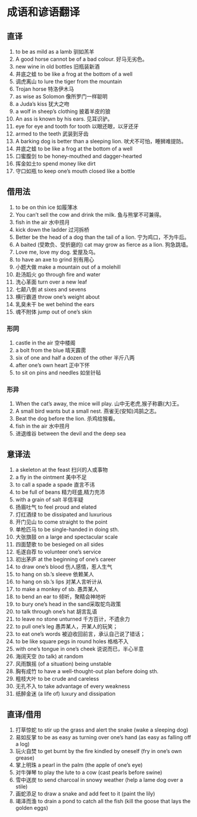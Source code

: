 <!--
    vi: ft=pandoc.markdown
-->

# 成语和谚语翻译

## 直译

1. to be as mild as a lamb 驯如羔羊
1. A good horse cannot be of a bad colour. 好马无劣色。
3. new wine in old bottles 旧瓶装新酒
4. 井底之蛙 to be like a frog at the bottom of a well
5. 调虎离山 to lure the tiger from the mountain
1. Trojan horse 特洛伊木马
2. as wise as Solomon 像所罗门一样聪明
3. a Juda’s kiss 犹大之吻
1. a wolf in sheep’s clothing 披着羊皮的狼
1. An ass is known by his ears. 见耳识驴。
1. eye for eye and tooth for tooth 以眼还眼，以牙还牙
1. armed to the teeth 武装到牙齿
1. A barking dog is better than a sleeping lion. 吠犬不可怕，睡狮难提防。
1. 井底之蛙 to be like a frog at the bottom of a well
1. 口蜜腹剑 to be honey-mouthed and dagger-hearted
1. 挥金如土to spend money like dirt
1. 守口如瓶 to keep one’s mouth closed like a bottle 

## 借用法

1. to be on thin ice 如履薄冰
1. You can’t sell the cow and drink the milk. 鱼与熊掌不可兼得。
1. fish in the air 水中捞月 
1. kick down the ladder 过河拆桥 
1. Better be the head of a dog than the tail of a lion. 宁为鸡口，不为牛后。
1. A baited (受欺负、受折磨的) cat may grow as fierce as a lion. 狗急跳墙。 
1. Love me, love my dog. 爱屋及乌。
1. to have an axe to grind 别有用心
1. 小题大做 make a mountain out of a molehill
1. 赴汤蹈火 go through fire and water
1. 洗心革面 turn over a new leaf
1. 七颠八倒 at sixes and sevens
1. 横行霸道 throw one’s weight about
1. 乳臭未干 be wet behind the ears
1. 魂不附体 jump out of one’s skin

### 形同

1. castle in the air 空中楼阁
2. a bolt from the blue 晴天霹雳
3. six of one and half a dozen of the other 半斤八两
4. after one’s own heart 正中下怀
5. to sit on pins and needles 如坐针毡

### 形异

1. When the cat’s away, the mice will play. 山中无老虎,猴子称霸(大)王。
2. A small bird wants but a small nest. 燕雀无(安知)鸿鹄之志。
3. Beat the dog before the lion. 杀鸡给猴看。
4. fish in the air 水中捞月
5. 进退维谷 between the devil and the deep sea

## 意译法

1. a skeleton at the feast 扫兴的人或事物
2. a fly in the ointment 美中不足
3. to call a spade a spade 直言不讳
4. to be full of beans 精力旺盛,精力充沛
5. with a grain of salt 半信半疑
1. 扬眉吐气 to feel proud and elated
2. 灯红酒绿 to be dissipated and luxurious
3. 开门见山 to come straight to the point
4. 单枪匹马 to be single-handed in doing sth.
5. 大张旗鼓 on a large and spectacular scale
1. 四面楚歌 to be besieged on all sides
2. 毛遂自荐 to volunteer one’s service
3. 初出茅庐 at the beginning of one’s career
1. to draw one’s blood 伤人感情，惹人生气 
1. to hang on sb.’s sleeve 依赖某人
1. to hang on sb.’s lips 对某人言听计从
1. to make a monkey of sb. 愚弄某人
1. to bend an ear to 倾听，聚精会神地听
1. to bury one’s head in the sand采取鸵鸟政策
1. to talk through one’s hat 胡言乱语
1. to leave no stone unturned 千方百计，不遗余力
1. to pull one’s leg 愚弄某人，开某人的玩笑；
1. to eat one’s words 被迫收回前言，承认自己说了错话；
1. to be like square pegs in round holes 格格不入
1. with one’s tongue in one’s cheek 说说而已，半心半意
1. 海阔天空 (to talk) at random
1. 风雨飘摇 (of a situation) being unstable
1. 胸有成竹 to have a well-thought-out plan before doing sth. 
1. 粗枝大叶 to be crude and careless
1. 无孔不入 to take advantage of every weakness
1. 纸醉金迷 (a life of) luxury and dissipation

## 直译/借用

1. 打草惊蛇 to stir up the grass and alert the snake (wake a sleeping dog)
1. 易如反掌 to be as easy as turning over one’s hand (as easy as falling off a log)
1. 玩火自焚 to get burnt by the fire kindled by oneself (fry in one’s own grease)
1. 掌上明珠 a pearl in the palm (the apple of one’s eye)
1. 对牛弹琴 to play the lute to a cow (cast pearls before swine)
1. 雪中送炭 to send charcoal in snowy weather (help a lame dog over a stile)
1. 画蛇添足 to draw a snake and add feet to it (paint the lily)
1. 竭泽而渔 to drain a pond to catch all the fish (kill the goose that lays the golden eggs)